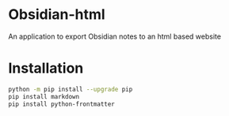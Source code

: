 # Obsidian-html
An application to export Obsidian notes to an html based website

# Installation
``` bash
python -m pip install --upgrade pip
pip install markdown
pip install python-frontmatter
```